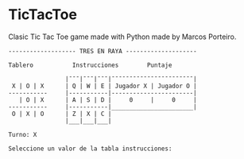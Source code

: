 # TicTacToe
Clasic Tic Tac Toe game made with Python made by Marcos Porteiro.

```
------------------- TRES EN RAYA --------------------

Tablero           Instrucciones        Puntaje

                |¯¯¯|¯¯¯|¯¯¯|¯¯¯¯¯¯¯¯¯¯¯¯¯¯¯¯¯¯¯¯¯¯¯|
 X | O | X      | Q | W | E | Jugador X | Jugador O |
-----------     |-----------|-----------------------|
   | O | X      | A | S | D |     0     |     0     |
-----------     |-----------|_______________________|
 O | X | O      | Z | X | C |
                |___|___|___|

Turno: X

Seleccione un valor de la tabla instrucciones: 
```
